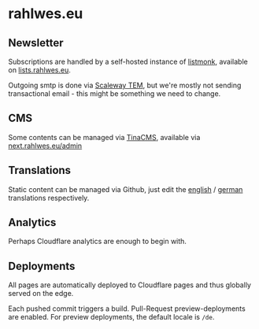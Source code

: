 # rahlwes.eu

## Newsletter

Subscriptions are handled by a self-hosted instance of [listmonk](https://listmonk.app), available on [lists.rahlwes.eu](https://lists.rahlwes.eu/).

Outgoing smtp is done via [Scaleway TEM](https://www.scaleway.com/en/docs/managed-services/transactional-email/), but we're mostly not sending transactional email - this might be something we need to change.

## CMS

Some contents can be managed via [TinaCMS](https://tina.io), available via [next.rahlwes.eu/admin](https://next.rahlwes.eu/admin)

## Translations

Static content can be managed via Github, just edit the [english](/src/locales/en.json) / [german](/src/locales/de.json) translations respectively.

## Analytics

Perhaps Cloudflare analytics are enough to begin with.

## Deployments

All pages are automatically deployed to Cloudflare pages and thus globally served on the edge.

Each pushed commit triggers a build. Pull-Request preview-deployments are enabled. For preview deployments, the default locale is `/de`.
